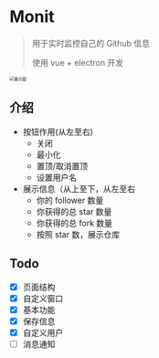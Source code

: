 # Monit

> 用于实时监控自己的 Github 信息
> 
> 使用 vue + electron 开发

<img src="https://gitee.com/nmdfzf404/Image-hosting/raw/master/2021/202201182111458.png" alt="展示图" style="zoom: 50%;" />

## 介绍

- 按钮作用(从左至右)
  - 关闭
  - 最小化
  - 置顶/取消置顶
  - 设置用户名
- 展示信息（从上至下，从左至右
  - 你的 follower 数量
  - 你获得的总 star 数量
  - 你获得的总 fork 数量
  - 按照 star 数，展示仓库

## Todo

- [x] 页面结构
- [x] 自定义窗口
- [x] 基本功能
- [x] 保存信息
- [x] 自定义用户
- [ ] 消息通知